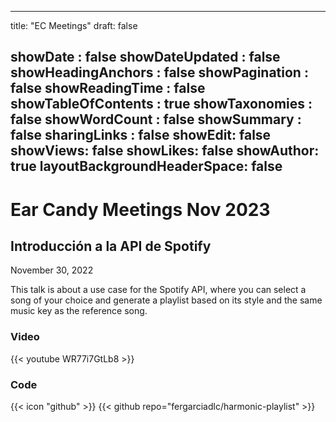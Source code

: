 
---
title: "EC Meetings"
draft: false

showDate : false
showDateUpdated : false
showHeadingAnchors : false
showPagination : false
showReadingTime : false
showTableOfContents : true
showTaxonomies : false 
showWordCount : false
showSummary : false
sharingLinks : false
showEdit: false
showViews: false
showLikes: false
showAuthor: true
layoutBackgroundHeaderSpace: false
---
# Ear Candy Meetings Nov 2023
## Introducción a la API de Spotify

November 30, 2022

This talk is about a use case for the Spotify API, where you can select a song of your choice and generate a playlist based on its style and the same music key as the reference song.

### Video
{{< youtube WR77i7GtLb8 >}}
### Code
{{< icon "github" >}}
{{< github repo="fergarciadlc/harmonic-playlist" >}}
